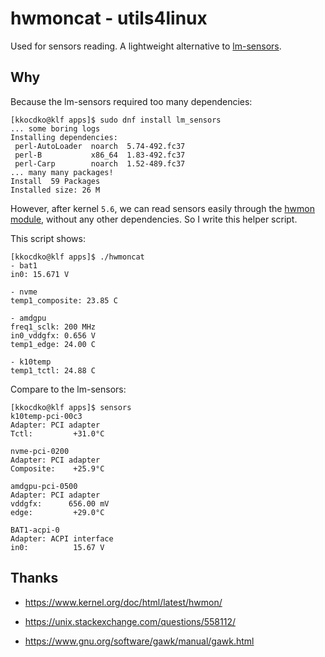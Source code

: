 # hwmoncat - utils4linux

Used for sensors reading. A lightweight alternative to [lm-sensors](https://github.com/lm-sensors/lm-sensors).

## Why

Because the lm-sensors required too many dependencies:

```
[kkocdko@klf apps]$ sudo dnf install lm_sensors
... some boring logs
Installing dependencies:
 perl-AutoLoader  noarch  5.74-492.fc37
 perl-B           x86_64  1.83-492.fc37
 perl-Carp        noarch  1.52-489.fc37
... many many packages!
Install  59 Packages
Installed size: 26 M
```

However, after kernel `5.6`, we can read sensors easily through the [hwmon module](https://www.kernel.org/doc/html/latest/hwmon/), without any other dependencies. So I write this helper script.

This script shows:

```
[kkocdko@klf apps]$ ./hwmoncat
- bat1
in0: 15.671 V

- nvme
temp1_composite: 23.85 C

- amdgpu
freq1_sclk: 200 MHz
in0_vddgfx: 0.656 V
temp1_edge: 24.00 C

- k10temp
temp1_tctl: 24.88 C
```

Compare to the lm-sensors:

```
[kkocdko@klf apps]$ sensors
k10temp-pci-00c3
Adapter: PCI adapter
Tctl:         +31.0°C

nvme-pci-0200
Adapter: PCI adapter
Composite:    +25.9°C

amdgpu-pci-0500
Adapter: PCI adapter
vddgfx:      656.00 mV
edge:         +29.0°C

BAT1-acpi-0
Adapter: ACPI interface
in0:          15.67 V
```

## Thanks

- <https://www.kernel.org/doc/html/latest/hwmon/>

- <https://unix.stackexchange.com/questions/558112/>

- <https://www.gnu.org/software/gawk/manual/gawk.html>

<!--
ln -s ~/misc/code/utils4linux/hwmoncat/hwmoncat ./hwmoncat
./hyperfine -r 20 --warmup 5 ./hwmoncat
-->
